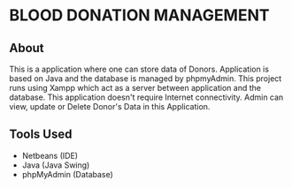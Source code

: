 # BLOOD DONATION MANAGEMENT
## About
This is a application where one can store data of Donors. Application is based on Java and the database is managed by phpmyAdmin. This project runs using Xampp which act as a server between application and the database. This application doesn't require Internet connectivity. Admin can view, update or Delete Donor's Data in this Application.

## Tools Used
- Netbeans (IDE)
- Java (Java Swing)
- phpMyAdmin (Database)
